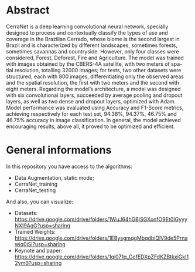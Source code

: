 # Abstract
CerraNet is a deep learning convolutional neural network, specially designed to process and contextually classify the types of use and coverage in the Brazilian Cerrado, whose biome is the second largest in Brazil and is characterized by different landscapes, sometimes forests, sometimes savannas and countryside. However, only four classes were considered, Forest, Deforest, Fire and Agriculture. The model was trained with images obtained by the CBERS-4A satellite, with two meters of spa- tial resolution, totalling 32000 images; for tests, two other datasets were structured, each with 800 images, differentiating only the observed areas and the spatial resolution, the first with two meters and the second with eight meters. Regarding the model’s architecture, a model was designed with six convolutional layers, succeeded by average pooling and dropout layers, as well as two dense and dropout layers, optimized with Adam. Model performance was evaluated using Accuracy and F1-Score metrics, achieving respectively for each test set, 94.38%, 94.37%, 46.75% and 46.75% accuracy in image classification. In general, the model achieved encouraging results, above all, it proved to be optimized and efficient.

# General informations
In this repository you have access to the algorithms:
- Data Augmentation, static mode;
- CerraNet_training 
- CerraNet_testing


And also, you can visualize:
- Datasets: https://drive.google.com/drive/folders/1WuJ64hGBjSGXonfO9Et0IGyyyNXI9AgG?usp=sharing
- Trained Weights: https://drive.google.com/drive/folders/1EBysgmqgMbqdbiQlV9de5Prnawiq0iSl?usp=sharing
- Keynote and paper: https://drive.google.com/drive/folders/1qi071q_GefEDXpZFdKZBtkxiGkI12ymB?usp=sharing 


